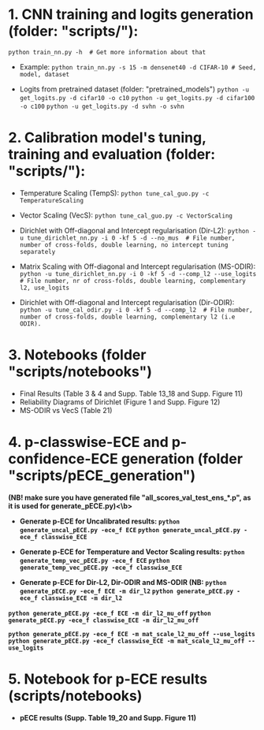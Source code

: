 # 1. CNN training and logits generation (folder: "scripts/"):
```python train_nn.py -h  # Get more information about that```

- Example:
```python train_nn.py -s 15 -m densenet40 -d CIFAR-10 # Seed, model, dataset```

- Logits from pretrained dataset (folder: "pretrained_models")
```python -u get_logits.py -d cifar10 -o c10```
```python -u get_logits.py -d cifar100 -o c100```
```python -u get_logits.py -d svhn -o svhn```


# 2. Calibration model's tuning, training and evaluation (folder: "scripts/"):

- Temperature Scaling (TempS):
```python tune_cal_guo.py -c TemperatureScaling```

- Vector Scaling (VecS):
```python tune_cal_guo.py -c VectorScaling```

- Dirichlet with Off-diagonal and Intercept regularisation (Dir-L2):
```python -u tune_dirichlet_nn.py -i 0 -kf 5 -d --no_mus  # File number, number of cross-folds, double learning, no intercept tuning separately```

- Matrix Scaling with Off-diagonal and Intercept regularisation (MS-ODIR):
```python -u tune_dirichlet_nn.py -i 0 -kf 5 -d --comp_l2 --use_logits  # File number, nr of cross-folds, double learning, complementary l2, use_logits```

- Dirichlet with Off-diagonal and Intercept regularisation (Dir-ODIR):
```python -u tune_cal_odir.py -i 0 -kf 5 -d --comp_l2  # File number, number of cross-folds, double learning, complementary l2 (i.e ODIR).```


# 3. Notebooks (folder "scripts/notebooks")

- Final Results (Table 3 & 4 and Supp. Table 13_18 and Supp. Figure 11)
- Reliability Diagrams of Dirichlet (Figure 1 and Supp. Figure 12)
- MS-ODIR vs VecS (Table 21)


# 4. p-classwise-ECE and p-confidence-ECE generation (folder "scripts/pECE_generation")
<b>(NB! make sure you have generated file "all_scores_val_test_ens_*.p", as it is used for generate_pECE.py)<\b>

- Generate p-ECE for Uncalibrated results:
```python generate_uncal_pECE.py -ece_f ECE```
```python generate_uncal_pECE.py -ece_f classwise_ECE```

- Generate p-ECE for Temperature and Vector Scaling results:
```python generate_temp_vec_pECE.py -ece_f ECE```
```python generate_temp_vec_pECE.py -ece_f classwise_ECE```


- Generate p-ECE for Dir-L2, Dir-ODIR and MS-ODIR (NB:
```python generate_pECE.py -ece_f ECE -m dir_l2```
```python generate_pECE.py -ece_f classwise_ECE -m dir_l2```

```python generate_pECE.py -ece_f ECE -m dir_l2_mu_off```
```python generate_pECE.py -ece_f classwise_ECE -m dir_l2_mu_off```

```python generate_pECE.py -ece_f ECE -m mat_scale_l2_mu_off --use_logits```
```python generate_pECE.py -ece_f classwise_ECE -m mat_scale_l2_mu_off --use_logits```


# 5. Notebook for p-ECE results (scripts/notebooks)

- pECE results (Supp. Table 19_20 and Supp. Figure 11)
